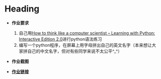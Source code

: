 Heading
=======

 - **作业要求**  
   1. 自己用[How to think like a computer scientist – Learning with Python: Interactive Edition 2.0](http://interactivepython.org/runestone/static/thinkcspy/index.html)进行python语法练习  
   2. 编写一个python程序，在屏幕上用字母拼出自己的英文名字（本来想让大家拼自己的中文名字，但对有些同学来说不太公平^_^）
 
 - **作业截图**

 - [**作业链接**](https://github.com/Pu-ZH/compuationalphysics_N2014301020017/blob/master/EXERCISE02/homework02.py)
